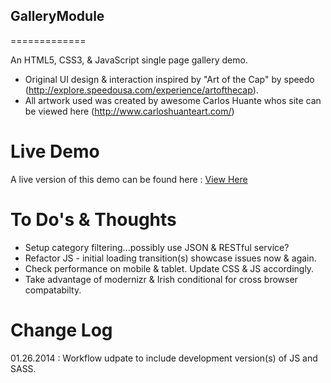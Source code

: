 <h2>GalleryModule</h2>
=============

An HTML5, CSS3, &amp; JavaScript single page gallery demo.  

* Original UI design & interaction inspired by "Art of the Cap" by speedo (http://explore.speedousa.com/experience/artofthecap).  
* All artwork used was created by awesome Carlos Huante whos site can be viewed here (http://www.carloshuanteart.com/)

Live Demo
=============

A live version of this demo can be found here : <a href="http://matrsomething.com/demos/GalleryModule/">View Here</a>

To Do's &amp; Thoughts
=============
* Setup category filtering...possibly use JSON &amp; RESTful service? 
* Refactor JS - initial loading transition(s) showcase issues now &amp; again. 
* Check performance on mobile &amp; tablet.  Update CSS &amp; JS accordingly.  
* Take advantage of modernizr &amp; Irish conditional <html> for cross browser compatabilty.


Change Log 
=============
01.26.2014 : Workflow udpate to include development version(s) of JS and SASS. 
